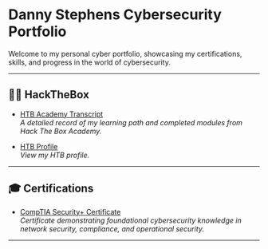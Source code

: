 # Danny Stephens Cybersecurity Portfolio

Welcome to my personal cyber portfolio, showcasing my certifications, skills, and progress in the world of cybersecurity.

---

## 👨‍💻 HackTheBox

- [HTB Academy Transcript](./HTB%20Academy%20Student%20Transcript%20%281%29.pdf)  
  _A detailed record of my learning path and completed modules from Hack The Box Academy._
  
- [HTB Profile](https://app.hackthebox.com/users/1937417)  
  _View my HTB profile._

---

## 🎓 Certifications

- [CompTIA Security+ Certificate](./LINK-FOR-COMPTIA-CERTIFICATE)  
  _Certificate demonstrating foundational cybersecurity knowledge in network security, compliance, and operational security._

---

